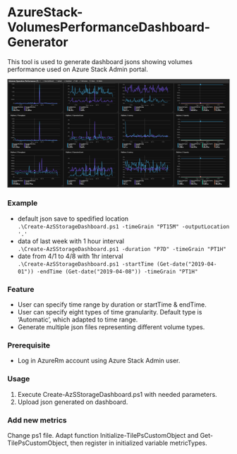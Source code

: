 # AzureStack-VolumesPerformanceDashboard-Generator
This tool is used to generate dashboard jsons showing volumes performance used on Azure Stack Admin portal.

<img src="document/demo.png" />

### Example
- default json save to spedified location  
`.\Create-AzSStorageDashboard.ps1 -timeGrain "PT15M" -outputLocation '.' `
- data of last week with 1 hour interval  
`.\Create-AzSStorageDashboard.ps1 -duration "P7D" -timeGrain "PT1H"`
- date from 4/1 to 4/8 with 1hr interval  
`.\Create-AzSStorageDashboard.ps1 -startTime (Get-date("2019-04-01")) -endTime (Get-date("2019-04-08")) -timeGrain "PT1H"`

### Feature
- User can specify time range by duration or startTime & endTime.
- User can specify eight types of time granularity. Default type is ‘Automatic’, which adapted to time range.
- Generate multiple json files representing different volume types.

### Prerequisite
- Log in AzureRm account using Azure Stack Admin user. 

### Usage   
1. Execute Create-AzSStorageDashboard.ps1 with needed parameters. 
2. Upload json generated on dashboard.  

### Add new metrics
Change ps1 file. Adapt function Initialize-TilePsCustomObject and Get-TilePsCustomObject, then register in initialized variable metricTypes. 